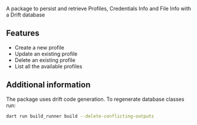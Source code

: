 A package to persist and retrieve Profiles, Credentials Info and File Info with a Drift database

## Features

* Create a new profile
* Update an existing profile
* Delete an existing profile
* List all the available profiles


## Additional information

The package uses drift code generation.
To regenerate database classes run:

```bash
dart run build_runner build --delete-conflicting-outputs
```